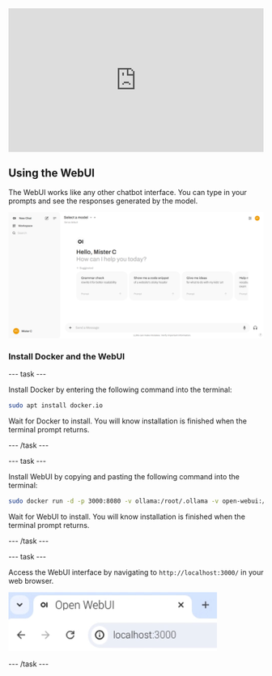 <html>
  <div style="position: relative; overflow: hidden; padding-top: 56.25%;">
    <iframe style="position: absolute; top: 0; left: 0; right: 0; width: 100%; height: 100%; border: none;" src="https://www.youtube.com/embed/Wkx2Noagi30?rel=0&cc_load_policy=1" allowfullscreen allow="accelerometer; autoplay; clipboard-write; encrypted-media; gyroscope; picture-in-picture; web-share">
    </iframe>
  </div>
</html>

## Using the WebUI
The WebUI works like any other chatbot interface. You can type in your prompts and see the responses generated by the model.

![User interface of a web application showing a greeting message "Hello, Mister C" and the question "How can I help you today?". There are four suggested prompts below: "Grammar check", "Show me a code snippet", "Give me ideas", and part of another prompt. The left sidebar includes options for "New Chat", "Workspace", and "Search". The top-right corner shows a circular user icon with "MC" initials.](images/webUI.png)

### Install Docker and the WebUI

--- task ---

Install Docker by entering the following command into the terminal:

```bash
sudo apt install docker.io
```
Wait for Docker to install. You will know installation is finished when the terminal prompt returns.

--- /task ---

--- task ---

Install WebUI by copying and pasting the following command into the terminal:

```bash
sudo docker run -d -p 3000:8080 -v ollama:/root/.ollama -v open-webui:/app/backend/data --name open-webui --restart always ghcr.io/open-webui/open-webui:ollama
```
Wait for WebUI to install. You will know installation is finished when the terminal prompt returns.

--- /task ---

--- task ---

Access the WebUI interface by navigating to `http://localhost:3000/` in your web browser.

![A browser tab titled "Open WebUI" shows the URL "localhost:3000" in the address bar.](images/localhostURL.png)

--- /task ---
